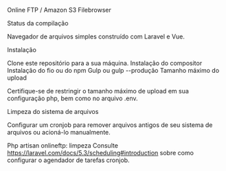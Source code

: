 Online FTP / Amazon S3 Filebrowser

Status da compilação

Navegador de arquivos simples construído com Laravel e Vue.

Instalação

Clone este repositório para a sua máquina.
Instalação do compositor
Instalação do fio ou do npm
Gulp ou gulp --produção
Tamanho máximo do upload

Certifique-se de restringir o tamanho máximo de upload em sua configuração php, bem como no arquivo .env.

Limpeza do sistema de arquivos

Configurar um cronjob para remover arquivos antigos de seu sistema de arquivos ou acioná-lo manualmente.

Php artisan onlineftp: limpeza
Consulte https://laravel.com/docs/5.3/scheduling#introduction sobre como configurar o agendador de tarefas cronjob.
